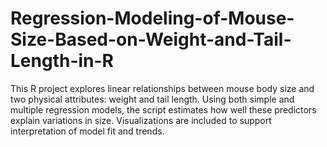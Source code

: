 # Regression-Modeling-of-Mouse-Size-Based-on-Weight-and-Tail-Length-in-R
This R project explores linear relationships between mouse body size and two physical attributes: weight and tail length. Using both simple and multiple regression models, the script estimates how well these predictors explain variations in size. Visualizations are included to support interpretation of model fit and trends.
